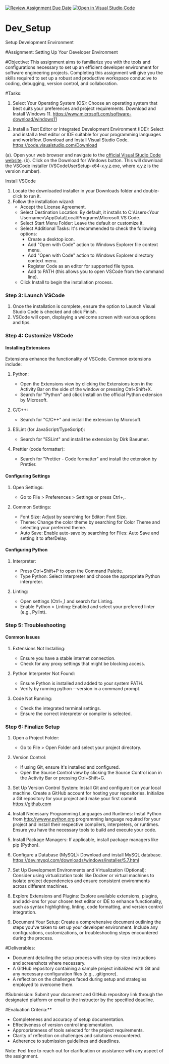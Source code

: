 [![Review Assignment Due Date](https://classroom.github.com/assets/deadline-readme-button-24ddc0f5d75046c5622901739e7c5dd533143b0c8e959d652212380cedb1ea36.svg)](https://classroom.github.com/a/vbnbTt5m)
[![Open in Visual Studio Code](https://classroom.github.com/assets/open-in-vscode-718a45dd9cf7e7f842a935f5ebbe5719a5e09af4491e668f4dbf3b35d5cca122.svg)](https://classroom.github.com/online_ide?assignment_repo_id=15221158&assignment_repo_type=AssignmentRepo)
# Dev_Setup
Setup Development Environment

#Assignment: Setting Up Your Developer Environment

#Objective:
This assignment aims to familiarize you with the tools and configurations necessary to set up an efficient developer environment for software engineering projects. Completing this assignment will give you the skills required to set up a robust and productive workspace conducive to coding, debugging, version control, and collaboration.

#Tasks:

1. Select Your Operating System (OS):
   Choose an operating system that best suits your preferences and project requirements. Download and Install Windows 11. https://www.microsoft.com/software-download/windows11

2. Install a Text Editor or Integrated Development Environment (IDE):
   Select and install a text editor or IDE suitable for your programming languages and workflow. Download and Install Visual Studio Code. https://code.visualstudio.com/Download


(a). Open your web browser and navigate to the [official Visual Studio Code website](https://code.visualstudio.com/).
(b). Click on the Download for Windows button. This will download the VSCode installer (VSCodeUserSetup-x64-x.y.z.exe, where x.y.z is the version number).

 Install VSCode

1. Locate the downloaded installer in your Downloads folder and double-click to run it.
2. Follow the installation wizard:
   - Accept the License Agreement.
   - Select Destination Location: By default, it installs to C:\Users\<Your Username>\AppData\Local\Programs\Microsoft VS Code.
   - Select Start Menu Folder: Leave the default or customize it.
   - Select Additional Tasks: It's recommended to check the following options:
     - Create a desktop icon.
     - Add "Open with Code" action to Windows Explorer file context menu.
     - Add "Open with Code" action to Windows Explorer directory context menu.
     - Register Code as an editor for supported file types.
     - Add to PATH (this allows you to open VSCode from the command line).
   - Click Install to begin the installation process.

### Step 3: Launch VSCode

1. Once the installation is complete, ensure the option to Launch Visual Studio Code is checked and click Finish.
2. VSCode will open, displaying a welcome screen with various options and tips.

### Step 4: Customize VSCode

#### Installing Extensions

Extensions enhance the functionality of VSCode. Common extensions include:

1. Python:
   - Open the Extensions view by clicking the Extensions icon in the Activity Bar on the side of the window or pressing Ctrl+Shift+X.
   - Search for "Python" and click Install on the official Python extension by Microsoft.

2. C/C++:
   - Search for "C/C++" and install the extension by Microsoft.

3. ESLint (for JavaScript/TypeScript):
   - Search for "ESLint" and install the extension by Dirk Baeumer.

4. Prettier (code formatter):
   - Search for "Prettier - Code formatter" and install the extension by Prettier.

#### Configuring Settings

1. Open Settings:
   - Go to File > Preferences > Settings or press Ctrl+,.

2. Common Settings:
   - Font Size: Adjust by searching for Editor: Font Size.
   - Theme: Change the color theme by searching for Color Theme and selecting your preferred theme.
   - Auto Save: Enable auto-save by searching for Files: Auto Save and setting it to afterDelay.

#### Configuring Python

1. Interpreter:
   - Press Ctrl+Shift+P to open the Command Palette.
   - Type Python: Select Interpreter and choose the appropriate Python interpreter.

2. Linting:
   - Open settings (Ctrl+,) and search for Linting.
   - Enable Python > Linting: Enabled and select your preferred linter (e.g., Pylint).

### Step 5: Troubleshooting

#### Common Issues

1. Extensions Not Installing:
   - Ensure you have a stable internet connection.
   - Check for any proxy settings that might be blocking access.

2. Python Interpreter Not Found:
   - Ensure Python is installed and added to your system PATH.
   - Verify by running python --version in a command prompt.

3. Code Not Running:
   - Check the integrated terminal settings.
   - Ensure the correct interpreter or compiler is selected.

### Step 6: Finalize Setup

1. Open a Project Folder:
   - Go to File > Open Folder and select your project directory.

2. Version Control:
   - If using Git, ensure it's installed and configured.
   - Open the Source Control view by clicking the Source Control icon in the Activity Bar or pressing Ctrl+Shift+G.
3. Set Up Version Control System:
   Install Git and configure it on your local machine. Create a GitHub account for hosting your repositories. Initialize a Git repository for your project and make your first commit. https://github.com

4. Install Necessary Programming Languages and Runtimes:
  Instal Python from http://wwww.python.org programming language required for your project and install their respective compilers, interpreters, or runtimes. Ensure you have the necessary tools to build and execute your code.

5. Install Package Managers:
   If applicable, install package managers like pip (Python).

6. Configure a Database (MySQL):
   Download and install MySQL database. https://dev.mysql.com/downloads/windows/installer/5.7.html

7. Set Up Development Environments and Virtualization (Optional):
   Consider using virtualization tools like Docker or virtual machines to isolate project dependencies and ensure consistent environments across different machines.

8. Explore Extensions and Plugins:
   Explore available extensions, plugins, and add-ons for your chosen text editor or IDE to enhance functionality, such as syntax highlighting, linting, code formatting, and version control integration.

9. Document Your Setup:
    Create a comprehensive document outlining the steps you've taken to set up your developer environment. Include any configurations, customizations, or troubleshooting steps encountered during the process. 

#Deliverables:
- Document detailing the setup process with step-by-step instructions and screenshots where necessary.
- A GitHub repository containing a sample project initialized with Git and any necessary configuration files (e.g., .gitignore).
- A reflection on the challenges faced during setup and strategies employed to overcome them.

#Submission:
Submit your document and GitHub repository link through the designated platform or email to the instructor by the specified deadline.

#Evaluation Criteria:**
- Completeness and accuracy of setup documentation.
- Effectiveness of version control implementation.
- Appropriateness of tools selected for the project requirements.
- Clarity of reflection on challenges and solutions encountered.
- Adherence to submission guidelines and deadlines.

Note: Feel free to reach out for clarification or assistance with any aspect of the assignment.
